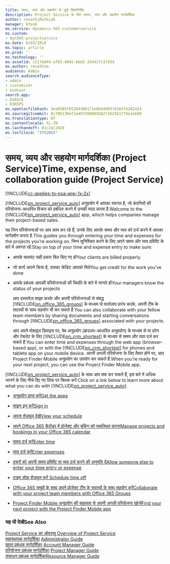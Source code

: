 ```yaml
---
title: समय, व्यय और सहयोग से जुड़े दिशानिर्देश
description: Project Service के लिए समय, व्यय और सहयोग मार्गदर्शिका
author: revathiMuthiah
manager: kfend
ms.service: dynamics-365-customerservice
ms.custom:
- dyn365-projectservice
ms.date: 8/03/2018
ms.topic: article
ms.prod: ''
ms.technology: ''
ms.assetid: c517dd44-af65-4845-bbd2-243417c3743d
ms.author: revathim
audience: Admin
search.audienceType:
- admin
- customizer
- enduser
search.app:
- D365CE
- D365PS
ms.openlocfilehash: 3ea0585f65284306171e8bbdd937d165fb282424
ms.sourcegitcommit: 8c786230ef2a497280885b827162561776e2eb00
ms.translationtype: HT
ms.contentlocale: hi-IN
ms.lasthandoff: 03/24/2020
ms.locfileid: "3752055"
---
```

# <a name="time-expense-and-collaboration-guide-project-service"></a><span data-ttu-id="e0bba-103">समय, व्यय और सहयोग मार्गदर्शिका (Project Service)</span><span class="sxs-lookup"><span data-stu-id="e0bba-103">Time, expense, and collaboration guide (Project Service)</span></span>

[!INCLUDE[cc-applies-to-psa-app-1x-2x](../includes/cc-applies-to-psa-app-1x-2x.md)]

<span data-ttu-id="e0bba-104">[!INCLUDE[pn_project_service_auto](../includes/pn-project-service-auto.md)] अनुप्रयोग में आपका स्वागत है, जो कंपनियों की परियोजना-आधारित विक्रय को प्रबंधित करने में उनकी मदद करता है.</span><span class="sxs-lookup"><span data-stu-id="e0bba-104">Welcome to the [!INCLUDE[pn_project_service_auto](../includes/pn-project-service-auto.md)] app, which helps companies manage their project-based sales.</span></span> 
  
 <span data-ttu-id="e0bba-105">यह जिन परियोजनाओं पर आप काम कर रहे हैं, उनके लिए आपके समय और व्यय को दर्ज करने में आपका मार्गदर्शन करता है.</span><span class="sxs-lookup"><span data-stu-id="e0bba-105">This guides you through entering your time and expenses for the projects you’re working on.</span></span> <span data-ttu-id="e0bba-106">निम्न सुनिश्चित करने के लिए अपने समय और व्यय प्रविष्टि के बारे में अवगत रहें:</span><span class="sxs-lookup"><span data-stu-id="e0bba-106">Stay on top of your time and expense entry to make sure:</span></span>  
  
- <span data-ttu-id="e0bba-107">आपके क्लायंट सही प्रकार बिल किए गए हों</span><span class="sxs-lookup"><span data-stu-id="e0bba-107">Your clients are billed properly</span></span>  
  
- <span data-ttu-id="e0bba-108">जो कार्य आपने किया है, उसका क्रेडिट आपको मिले</span><span class="sxs-lookup"><span data-stu-id="e0bba-108">You get credit for the work you’ve done</span></span>  
  
- <span data-ttu-id="e0bba-109">आपके प्रबंधक आपकी परियोजनाओं की स्थिति के बारे में जानते हों</span><span class="sxs-lookup"><span data-stu-id="e0bba-109">Your managers know the status of your projects</span></span>  
  
  <span data-ttu-id="e0bba-110">आप दस्तावेज़ साझा करके और अपनी परियोजनाओं से संबद्ध [!INCLUDE[pn_office_365_groups](../includes/pn-office-365-groups.md)] के माध्यम से वार्तालाप प्रारंभ करके, अपनी टीम के सदस्यों के साथ सहयोग भी कर सकते हैं.</span><span class="sxs-lookup"><span data-stu-id="e0bba-110">You can also collaborate with your fellow team members by sharing documents and starting conversations through [!INCLUDE[pn_office_365_groups](../includes/pn-office-365-groups.md)] associated with your projects.</span></span>  
  
  <span data-ttu-id="e0bba-111">आप अपने मोबाइल डिवाइस पर, वेब अनुप्रयोग (ब्राउज़र-आधारित अनुप्रयोग) के माध्यम से या फ़ोन और टेबलेट के लिए [!INCLUDE[pn_crm_shortest](../includes/pn-crm-shortest.md)] के माध्यम से समय और व्यय दर्ज कर सकते हैं.</span><span class="sxs-lookup"><span data-stu-id="e0bba-111">You can enter time and expenses through the web app (browser-based app), or with the [!INCLUDE[pn_crm_shortest](../includes/pn-crm-shortest.md)] for phones and tablets app on your mobile device.</span></span> <span data-ttu-id="e0bba-112">अपनी अगली परियोजना के लिए तैयार होने पर, आप Project Finder Mobile अनुप्रयोग का उपयोग कर सकते हैं.</span><span class="sxs-lookup"><span data-stu-id="e0bba-112">When you’re ready for your next project, you can use the Project Finder Mobile app.</span></span>  
  
<span data-ttu-id="e0bba-113">[!INCLUDE[pn_project_service_auto](../includes/pn-project-service-auto.md)] के साथ आप क्या कर सकते हैं, इस बारे में अधिक जानने के लिए नीचे दिए गए लिंक पर क्लिक करें:</span><span class="sxs-lookup"><span data-stu-id="e0bba-113">Click on a link below to learn more about what you can do with [!INCLUDE[pn_project_service_auto](../includes/pn-project-service-auto.md)]:</span></span>  
  
-   [<span data-ttu-id="e0bba-114">अनुप्रयोग प्राप्त करें</span><span class="sxs-lookup"><span data-stu-id="e0bba-114">Get the apps</span></span>](../project-service/get-apps.md)  
  
-   [<span data-ttu-id="e0bba-115">साइन इन करें</span><span class="sxs-lookup"><span data-stu-id="e0bba-115">Sign in</span></span>](../project-service/sign-in.md)  
  
-   [<span data-ttu-id="e0bba-116">अपना शेड्यूल देखें</span><span class="sxs-lookup"><span data-stu-id="e0bba-116">View your schedule</span></span>](../project-service/view-schedule.md)  
  
-   [<span data-ttu-id="e0bba-117">अपने Office 365 कैलेंडर में प्रोजेक्ट और बुकिंग को व्यवस्थित करना</span><span class="sxs-lookup"><span data-stu-id="e0bba-117">Manage projects and bookings in your Office 365 calendar</span></span>](../project-service/manage-project-bookings-office-365-calendar.md)  
  
-   [<span data-ttu-id="e0bba-118">समय दर्ज करें</span><span class="sxs-lookup"><span data-stu-id="e0bba-118">Enter time</span></span>](../project-service/enter-time.md)  
  
-   [<span data-ttu-id="e0bba-119">व्यय दर्ज करें</span><span class="sxs-lookup"><span data-stu-id="e0bba-119">Enter expenses</span></span>](../project-service/enter-expenses.md)  
  
-   [<span data-ttu-id="e0bba-120">दूसरों को अपनी समय प्रविष्टि या व्यय दर्ज करने की अनुमति दें</span><span class="sxs-lookup"><span data-stu-id="e0bba-120">Allow someone else to enter your time entry or expense</span></span>](../project-service/allow-someone-else-enter-time-entry-expense.md)  
  
-   [<span data-ttu-id="e0bba-121">टाइम ऑफ़ शेड्यूल करें </span><span class="sxs-lookup"><span data-stu-id="e0bba-121">Schedule time off</span></span>](../project-service/schedule-time-off.md)  
  
-   [<span data-ttu-id="e0bba-122">Office 365 समूहों के साथ अपने प्रोजेक्ट टीम के सदस्यों के साथ सहयोग करें</span><span class="sxs-lookup"><span data-stu-id="e0bba-122">Collaborate with your project team members with Office 365 Groups</span></span>](../project-service/collaborate-project-team-members-office-365-groups.md)  
  
-   [<span data-ttu-id="e0bba-123">Project Finder Mobile अनुप्रयोग की सहायता से अपनी अगली परियोजना खोजें</span><span class="sxs-lookup"><span data-stu-id="e0bba-123">Find your next project with the Project Finder Mobile app</span></span>](../project-service/find-next-project-finder-mobile-app.md)  
  
### <a name="see-also"></a><span data-ttu-id="e0bba-124">यह भी देखें</span><span class="sxs-lookup"><span data-stu-id="e0bba-124">See Also</span></span>  
 <span data-ttu-id="e0bba-125">[Project Service का ओवरव्यू](../project-service/overview.md) </span><span class="sxs-lookup"><span data-stu-id="e0bba-125">[Overview of Project Service](../project-service/overview.md) </span></span>  
 <span data-ttu-id="e0bba-126">[व्यवस्थापक मार्गदर्शिका](../project-service/admin-guide.md) </span><span class="sxs-lookup"><span data-stu-id="e0bba-126">[Administrator Guide](../project-service/admin-guide.md) </span></span>  
 <span data-ttu-id="e0bba-127">[खाता प्रबंधक मार्गदर्शिका](../project-service/account-manager-guide.md) </span><span class="sxs-lookup"><span data-stu-id="e0bba-127">[Account Manager Guide](../project-service/account-manager-guide.md) </span></span>  
 <span data-ttu-id="e0bba-128">[परियोजना प्रबंधक मार्गदर्शिका](../project-service/project-manager-guide.md) </span><span class="sxs-lookup"><span data-stu-id="e0bba-128">[Project Manager Guide](../project-service/project-manager-guide.md) </span></span>  
 [<span data-ttu-id="e0bba-129">संसाधन प्रबंधक मार्गदर्शिका</span><span class="sxs-lookup"><span data-stu-id="e0bba-129">Resource Manager Guide</span></span>](../project-service/resource-manager-guide.md)   
